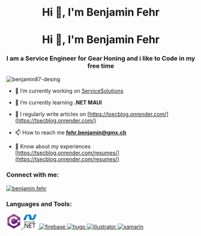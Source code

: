 <h1 align="center">Hi 👋, I'm Benjamin Fehr</h1>
<h1 align="center">Hi 👋, I'm Benjamin Fehr</h1>
<h3 align="center">I am a Service Engineer for Gear Honing and i like to Code in my free time</h3>

<p align="left"> <img src="https://komarev.com/ghpvc/?username=benjamin87-desing&label=Profile%20views&color=0e75b6&style=flat" alt="benjamin87-desing" /> </p>

- 🔭 I’m currently working on [ServiceSolutions](https://github.com/benjamin87-design/ServiceSolutions)

- 🌱 I’m currently learning **.NET MAUI**

- 📝 I regularly write articles on [https://tsecblog.onrender.com/](https://tsecblog.onrender.com/)

- 📫 How to reach me **fehr.benjamin@gmx.ch**

- 📄 Know about my experiences [https://tsecblog.onrender.com/resumes/](https://tsecblog.onrender.com/resumes/)

<h3 align="left">Connect with me:</h3>
<p align="left">
<a href="https://stackoverflow.com/users/benjamin.fehr" target="blank"><img align="center" src="https://raw.githubusercontent.com/rahuldkjain/github-profile-readme-generator/master/src/images/icons/Social/stack-overflow.svg" alt="benjamin.fehr" height="30" width="40" /></a>
</p>

<h3 align="left">Languages and Tools:</h3>
<p align="left"> <a href="https://www.w3schools.com/cs/" target="_blank" rel="noreferrer"> <img src="https://raw.githubusercontent.com/devicons/devicon/master/icons/csharp/csharp-original.svg" alt="csharp" width="40" height="40"/> </a> <a href="https://dotnet.microsoft.com/" target="_blank" rel="noreferrer"> <img src="https://raw.githubusercontent.com/devicons/devicon/master/icons/dot-net/dot-net-original-wordmark.svg" alt="dotnet" width="40" height="40"/> </a> <a href="https://firebase.google.com/" target="_blank" rel="noreferrer"> <img src="https://www.vectorlogo.zone/logos/firebase/firebase-icon.svg" alt="firebase" width="40" height="40"/> </a> <a href="https://gohugo.io/" target="_blank" rel="noreferrer"> <img src="https://api.iconify.design/logos-hugo.svg" alt="hugo" width="40" height="40"/> </a> <a href="https://www.adobe.com/in/products/illustrator.html" target="_blank" rel="noreferrer"> <img src="https://www.vectorlogo.zone/logos/adobe_illustrator/adobe_illustrator-icon.svg" alt="illustrator" width="40" height="40"/> </a> <a href="https://dotnet.microsoft.com/apps/xamarin" target="_blank" rel="noreferrer"> <img src="https://raw.githubusercontent.com/detain/svg-logos/780f25886640cef088af994181646db2f6b1a3f8/svg/xamarin.svg" alt="xamarin" width="40" height="40"/> </a> </p>
